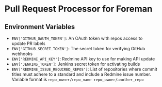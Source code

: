 # Pull Request Processor for Foreman

## Environment Variables

* `ENV['GITHUB_OAUTH_TOKEN']`: An OAuth token with repos access to update PR labels
* `ENV['GITHUB_SECRET_TOKEN']`: The secret token for verifying GitHub webhooks
* `ENV['REDMINE_API_KEY']`: Redmine API key to use for making API update
* `ENV['JENKINS_TOKEN']`: Jenkins secret token for activating builds
* `ENV['REDMINE_ISSUE_REQUIRED_REPOS']`: List of repositories where commit titles must adhere to a standard and include a Redmine issue number. Variable format is ```repo_owner/repo_name repo_owner/another_repo```
